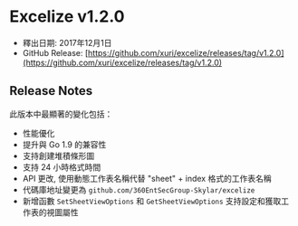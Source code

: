 # Excelize v1.2.0

* 釋出日期: 2017年12月1日
* GitHub Release: [https://github.com/xuri/excelize/releases/tag/v1.2.0](https://github.com/xuri/excelize/releases/tag/v1.2.0)

## Release Notes

此版本中最顯著的變化包括：

* 性能優化
* 提升與 Go 1.9 的兼容性
* 支持創建堆積條形圖
* 支持 24 小時格式時間
* API 更改, 使用動態工作表名稱代替 "sheet" + index 格式的工作表名稱
* 代碼庫地址變更為 `github.com/360EntSecGroup-Skylar/excelize`
* 新增函數 `SetSheetViewOptions` 和 `GetSheetViewOptions` 支持設定和獲取工作表的視圖屬性
